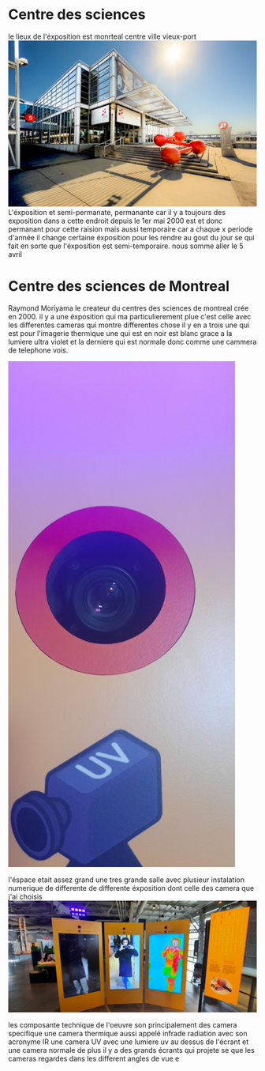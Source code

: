 # Centre des sciences 

le lieux de l'éxposition est monrteal centre ville vieux-port 
![image](https://github.com/djalilt/DjalilT-H24_V11_inspirations_TAIBI/blob/main/Centre%20des%20science/CentreDesSciences.jpg?raw=true)
L'éxposition et semi-permanate, permanante car il y a toujours des exposition dans a cette endroit depuis le 1er mai 2000 est et donc permanant pour cette raision mais aussi temporaire car a chaque x periode d'année il change certaine éxposition pour les rendre au gout du jour se qui fait en sorte que l'éxposition est semi-temporaire.
nous somme aller le 5 avril 

# Centre des sciences de Montreal

Raymond Moriyama le createur du centres des sciences de montreal crée en 2000. il y a une éxposition qui ma particulierement plue c'est celle avec les differentes cameras qui montre differentes chose il y en a trois une qui est pour l'imagerie thermique une qui est en noir est blanc grace a la lumiere ultra violet et la derniere qui est normale donc comme une cammera de telephone vois.


![image](https://github.com/djalilt/DjalilT-H24_V11_inspirations_TAIBI/blob/main/Centre%20des%20science/20240405_153045.jpg?raw=true)

l'éspace etait assez grand une tres grande salle avec plusieur instalation numerique de differente de differente éxposition dont celle des camera que j'ai choisis
![image](https://github.com/djalilt/DjalilT-H24_V11_inspirations_TAIBI/blob/main/Centre%20des%20science/20240405_153038.jpg?raw=true)

les composante technique de l'oeuvre son principalement des camera specifique une camera thermique aussi appelé infrade radiation avec son acronyme IR une camera UV avec une lumiere uv au dessus de l'écrant et une camera normale de plus il y a des grands écrants qui projete se que les cameras regardes dans les different angles de vue e
